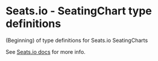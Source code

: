 # Seats.io - SeatingChart type definitions

(Beginning) of type definitions for Seats.io SeatingCharts

See [Seats.io docs](https://docs.seats.io/docs) for more info.
